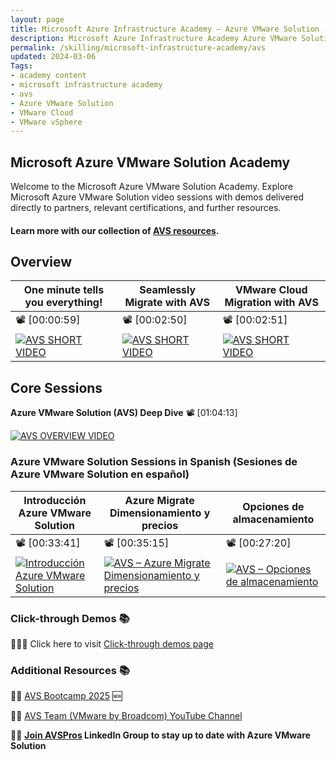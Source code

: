 ```yaml
---
layout: page
title: Microsoft Azure Infrastructure Academy — Azure VMware Solution (AVS)
description: Microsoft Azure Infrastructure Academy Azure VMware Solution (AVS).
permalink: /skilling/microsoft-infrastructure-academy/avs
updated: 2024-03-06
Tags:
- academy content
- microsoft infrastructure academy
- avs
- Azure VMware Solution
- VMware Cloud
- VMware vSphere
---
```


## Microsoft Azure VMware Solution Academy
Welcome to the Microsoft Azure VMware Solution Academy. Explore Microsoft Azure VMware Solution video sessions with demos delivered directly to partners, relevant certifications, and further resources.

#### Learn more with our collection of [AVS resources](/PartnerResources/skilling/microsoft-infrastructure-academy/resources/avs-resources).

## Overview


| One minute tells you everything! | Seamlessly Migrate with AVS | VMware Cloud Migration with AVS |
|-------------------------------------|------------------------------------------|----------------------------|
|       📽️ [00:00:59]       |       📽️ [00:02:50]       |       📽️ [00:02:51]       |
| [![AVS SHORT VIDEO](https://img.youtube.com/vi/VaF-f4DgK2s/mqdefault.jpg)](https://www.youtube.com/watch?v=VaF-f4DgK2s) | [![AVS SHORT VIDEO](https://img.youtube.com/vi/rSNHydka4Og/mqdefault.jpg)](https://www.youtube.com/watch?v=rSNHydka4Og) | [![AVS SHORT VIDEO](https://img.youtube.com/vi/VcWXQ86dro0/mqdefault.jpg)](https://www.youtube.com/watch?v=VcWXQ86dro0) |


## Core Sessions

**Azure VMware Solution (AVS) Deep Dive** 📽️ [01:04:13]

[![AVS OVERVIEW VIDEO](https://img.youtube.com/vi/cBwxLSZMN9o/mqdefault.jpg)](https://www.youtube.com/watch?v=cBwxLSZMN9o)

### Azure VMware Solution Sessions in Spanish (Sesiones de Azure VMware Solution en español)


| Introducción Azure VMware Solution  | Azure Migrate Dimensionamiento y precios | Opciones de almacenamiento |
|-------------------------------------|------------------------------------------|----------------------------|
|       📽️ [00:33:41]       |       📽️ [00:35:15]       |       📽️ [00:27:20]       |
| [![Introducción Azure VMware Solution](https://img.youtube.com/vi/UkJCqHW2ly0/mqdefault.jpg)](https://www.youtube.com/watch?v=UkJCqHW2ly0) | [![AVS – Azure Migrate Dimensionamiento y precios](https://img.youtube.com/vi/MpKUdOdpqSY/mqdefault.jpg)](https://www.youtube.com/watch?v=MpKUdOdpqSY)  | [![AVS – Opciones de almacenamiento](https://img.youtube.com/vi/WkrM2ioUTVk/mqdefault.jpg)](https://www.youtube.com/watch?v=WkrM2ioUTVk) |

### Click-through Demos 📚
🧑🏻‍💻 Click here to visit [Click-through demos page](./avs/click-through-demos)

### Additional Resources 📚

👩‍💻 [AVS Bootcamp 2025](https://aka.ms/AVSBootcamp2025) 🆕

👩‍💻 [AVS Team (VMware by Broadcom) YouTube Channel](https://www.youtube.com/@avs-team/videos)

🧑‍💼 **[Join AVSPros](https://aka.ms/AVSPros) LinkedIn Group to stay up to date with Azure VMware Solution**
